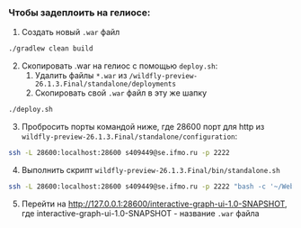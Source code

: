 ### Чтобы задеплоить на гелиосе:
1. Создать новый `.war` файл
```bash
./gradlew clean build
``` 
2. Скопировать .war на гелиос с помощью `deploy.sh`:
   1. Удалить файлы `*.war` из `/wildfly-preview-26.1.3.Final/standalone/deployments`
   2. Cкопировать свой `.war` файл в эту же шапку
```bash
./deploy.sh
``` 
3. Пробросить порты командой ниже, где 28600 порт для http из `wildfly-preview-26.1.3.Final/standalone/configuration`:
```bash
ssh -L 28600:localhost:28600 s409449@se.ifmo.ru -p 2222
``` 
4. Выполнить скрипт `wildfly-preview-26.1.3.Final/bin/standalone.sh`
```bash
ssh -L 28600:localhost:28600 s409449@se.ifmo.ru -p 2222 "bash -c '~/Web/lab3/wildfly-preview-26.1.3.Final/bin/standalone.sh'"
``` 
5. Перейти на http://127.0.0.1:28600/interactive-graph-ui-1.0-SNAPSHOT, где interactive-graph-ui-1.0-SNAPSHOT - название `.war` файла